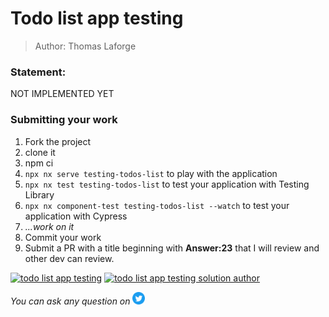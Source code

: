 <h1>Todo list app testing</h1>

> Author: Thomas Laforge

### Statement:

NOT IMPLEMENTED YET

<!-- We have a small application that send a title to a fake backend that you type inside a input.
If the title is correctly typed, you can send the request otherwise you get a nice error and the request is not sent.
You can play with it by running : `npx nx serve testing-todos-list`.

The goal is to test this behavior with Testing library and Cypress

The file named `child.component.spec.ts` will let test your application using Testing Library. To run the test suits, you need to run `npx nx test testing-todos-list`. You can also install [Jest Runner](https://marketplace.visualstudio.com/items?itemName=firsttris.vscode-jest-runner) to execute your test by clicking on the `Run` button above each `describe` or `it` blocks.

For testing cypress, you will execute your test inside the `child.component.cy.ts` and run `npx nx component-test testing-todos-list` to execute your test suits. You can add the `--watch` flag to execute your test in watch mode.

I created some `it` blocks but feel free to add more test if you like to. -->

### Submitting your work

1. Fork the project
2. clone it
3. npm ci
4. `npx nx serve testing-todos-list` to play with the application
5. `npx nx test testing-todos-list` to test your application with Testing Library
6. `npx nx component-test testing-todos-list --watch` to test your application with Cypress
7. _...work on it_
8. Commit your work
9. Submit a PR with a title beginning with **Answer:23** that I will review and other dev can review.

<a href="https://github.com/tomalaforge/angular-challenges/pulls?q=label%3A23+label%3Aanswer"><img src="https://img.shields.io/badge/-Solutions-green" alt="todo list app testing"/></a>
<a href='https://github.com/tomalaforge/angular-challenges/pulls?q=label%3A23+label%3A"answer+author"'><img src="https://img.shields.io/badge/-Author solution-important" alt="todo list app testing solution author"/></a>

<!-- <a href="{Blog post url}" target="_blank" rel="noopener noreferrer"><img src="https://img.shields.io/badge/-Blog post explanation-blue" alt="nested testing blog article"/></a> -->

_You can ask any question on_ <a href="https://twitter.com/laforge_toma" target="_blank" rel="noopener noreferrer"><img src="./../../logo/twitter.svg" height=20px alt="twitter"/></a>
